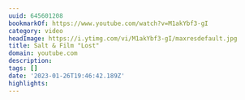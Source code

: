 ```yaml
---
uuid: 645601208
bookmarkOf: https://www.youtube.com/watch?v=M1akYbf3-gI
category: video
headImage: https://i.ytimg.com/vi/M1akYbf3-gI/maxresdefault.jpg
title: Salt & Film "Lost"
domain: youtube.com
description: 
tags: []
date: '2023-01-26T19:46:42.189Z'
highlights: 
---
```




